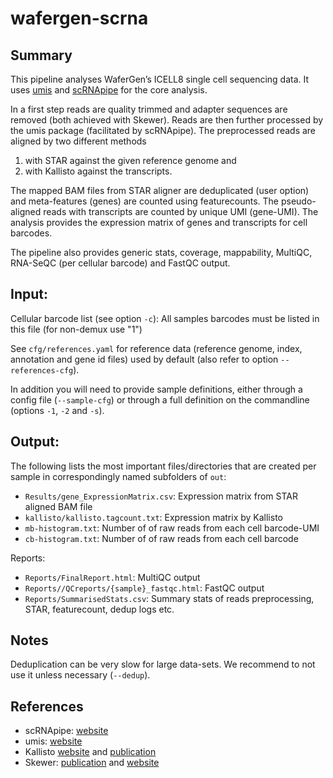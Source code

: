 # wafergen-scrna

## Summary

This pipeline analyses WaferGen’s ICELL8 single cell sequencing
data. It uses [umis](https://github.com/vals/umis) and
[scRNApipe](https://github.com/MarinusVL/scRNApipe) for the core
analysis.

In a first step reads are quality trimmed and adapter sequences are
removed (both achieved with Skewer).  Reads are then further processed
by the umis package (facilitated by scRNApipe). The preprocessed reads
are aligned by two different methods
1. with STAR against the given reference genome and
2. with Kallisto against the transcripts.

The mapped BAM files from STAR aligner are deduplicated (user option) and
meta-features (genes) are counted using featurecounts. The
pseudo-aligned reads with transcripts are counted by unique UMI
(gene-UMI). The analysis provides the expression matrix of genes and
transcripts for cell barcodes.

The pipeline also provides generic stats, coverage, mappability,
MultiQC, RNA-SeQC (per cellular barcode) and FastQC output.


## Input:

Cellular barcode list (see option `-c`): All samples barcodes must be
listed in this file (for non-demux use "1")

See `cfg/references.yaml` for reference data (reference genome, index,
annotation and gene id files) used by default (also refer to option
`--references-cfg`).

In addition you will need to provide sample definitions, either
through a config file (`--sample-cfg`) or through a full definition on
the commandline (options `-1`, `-2` and `-s`).

## Output:

The following lists the most important files/directories that are
created per sample in correspondingly named subfolders of `out`:

- `Results/gene_ExpressionMatrix.csv`: Expression matrix from STAR aligned BAM file
- `kallisto/kallisto.tagcount.txt`: Expression matrix by Kallisto
- `mb-histogram.txt`: Number of of raw reads from each cell barcode-UMI
- `cb-histogram.txt`: Number of of raw reads from each cell barcode

Reports:
- `Reports/FinalReport.html`: MultiQC output
- `Reports//QCreports/{sample}_fastqc.html`: FastQC output
- `Reports/SummarisedStats.csv`: Summary stats of reads preprocessing, STAR, featurecount, dedup logs etc.

## Notes

Deduplication can be very slow for large data-sets. We recommend to not use it unless necessary (`--dedup`).

## References

- scRNApipe: [website](https://github.com/MarinusVL/scRNApipe)
- umis: [website](https://github.com/vals/umis)
- Kallisto [website](https://pachterlab.github.io/kallisto/about) and [publication](https://www.ncbi.nlm.nih.gov/pubmed/27043002)
- Skewer: [publication](https://www.ncbi.nlm.nih.gov/pubmed/24925680) and [website](https://github.com/relipmoc/skewer)
